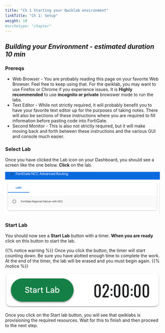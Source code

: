 ```yaml
---
title: "Ch 1 Starting your Qwiklab environment"
linkTitle: "Ch 1: Setup"
weight: 10
#archetype: "chapter"
---
```


## ***Building your Environment - estimated duration 10 min***

### Prereqs

- Web Browser - You are probably reading this page on your favorite Web Browser.  Feel free to keep using that.  For the qwiklab, you may want to use Firefox or Chrome if you experience issues.  It is **Highly recommended** to use **incognito or private** browswer mode to run the labs.
- Text Editor - While not strictly required, it will probably benefit you to have your favorite text editor up for the purposes of taking notes.  There will also be sections of these instructions where you are required to fill information before pasting code into FortiGate.
- Second Monitor - This is also not strictly required, but it will make moving back and forth between these instructions and the various GUI and console much easier.

### Select Lab

Once you have clicked the Lab icon on your Dashboard, you should see a screen like the one below.  **Click** on the lab.

![Click Lab](click_lab.png)

### Start Lab

You should now see a **Start Lab** button with a timer.  **When you are ready** click on this button to start the lab.

{{% notice warning %}} Once you click the button, the timer will start counting down.  Be sure you have alotted enough time to complete the work.  At the end of the timer, the lab will be erased and you must begin again. {{% /notice %}}

![Start Lab](start_lab.png)

Once you click on the Start lab button, you will see that qwiklabs is provisioning the required resources.  Wait for this to finish and then proceed to the next step.

